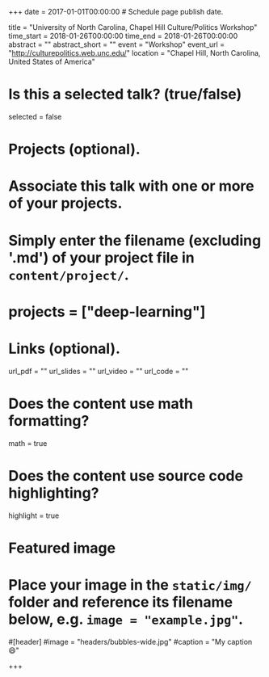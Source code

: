 +++
date = 2017-01-01T00:00:00 # Schedule page publish date.

title = "University of North Carolina, Chapel Hill Culture/Politics Workshop"
time_start = 2018-01-26T00:00:00
time_end = 2018-01-26T00:00:00
abstract = ""
abstract_short = ""
event = "Workshop"
event_url = "http://culturepolitics.web.unc.edu/"
location = "Chapel Hill, North Carolina, United States of America"

# Is this a selected talk? (true/false)
selected = false

# Projects (optional).
#   Associate this talk with one or more of your projects.
#   Simply enter the filename (excluding '.md') of your project file in `content/project/`.
# projects = ["deep-learning"]

# Links (optional).
url_pdf = ""
url_slides = ""
url_video = ""
url_code = ""

# Does the content use math formatting?
math = true

# Does the content use source code highlighting?
highlight = true

# Featured image
# Place your image in the `static/img/` folder and reference its filename below, e.g. `image = "example.jpg"`.
#[header]
#image = "headers/bubbles-wide.jpg"
#caption = "My caption :smile:"

+++